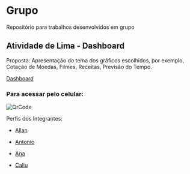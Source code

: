 # Grupo
Repositório para trabalhos desenvolvidos em grupo

## Atividade de Lima - Dashboard
Proposta:
    Apresentação do tema dos gráficos escolhidos, por exemplo, Cotação de Moedas, Filmes, Receitas, Previsão do Tempo.

[Dashboard](https://athilas-silva.github.io/grupo/grupo-main/Dashboard-v1/index.html)

### Para acessar pelo celular:
![QrCode](Grupo/grupo-main/Dashboard-v1/images/Dashboard-Grupo1.png)

Perfis dos Integrantes:

- [Allan](https://github.com/allan-gh)

- [Antonio](https://github.com/Antonio1711)

- [Ana](https://github.com/AnaCarolinaOliveira23)

- [Caliu](https://github.com/caliusantos)